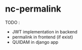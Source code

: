 # nc-permalink

TODO : 

- JWT implementation in backend
- permalink in frontend (if exist)
- QUIDAM in django app
